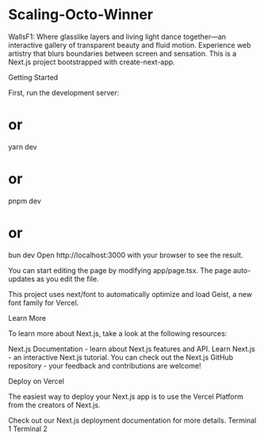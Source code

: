 # Scaling-Octo-Winner
WallsF1: Where glasslike layers and living light dance together—an interactive gallery of transparent beauty and fluid motion. Experience web artistry that blurs boundaries between screen and sensation.
This is a Next.js project bootstrapped with create-next-app.

Getting Started

First, run the development server:

<npm run dev>

# or

yarn dev

# or

pnpm dev

# or

bun dev
Open http://localhost:3000 with your browser to see the result.

You can start editing the page by modifying app/page.tsx. The page auto-updates as you edit the file.

This project uses next/font to automatically optimize and load Geist, a new font family for Vercel.

Learn More

To learn more about Next.js, take a look at the following resources:

Next.js Documentation - learn about Next.js features and API.
Learn Next.js - an interactive Next.js tutorial.
You can check out the Next.js GitHub repository - your feedback and contributions are welcome!

Deploy on Vercel

The easiest way to deploy your Next.js app is to use the Vercel Platform from the creators of Next.js.

Check out our Next.js deployment documentation for more details.
Terminal 1
Terminal 2
